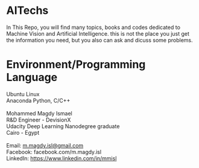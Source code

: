 # AITechs
In This Repo, you will find many topics, books and codes dedicated to Machine Vision and Artificial Intelligence.
this is not the place you just get the information you need, but you also can ask and dicuss some problems. <br />

# Environment/Programming Language
Ubuntu Linux <br />
Anaconda Python, C/C++ <br />
<br />
Mohammed Magdy Ismael <br />
R&D Engineer - DevisionX <br />
Udacity Deep Learning Nanodegree graduate <br />
Cairo - Egypt <br />
<br />
Email: m.magdy.isl@gmail.com <br />
Facebook: facebook.com/m.magdy.isl <br /> 
LinkedIn: https://www.linkedin.com/in/mmisl <br />
